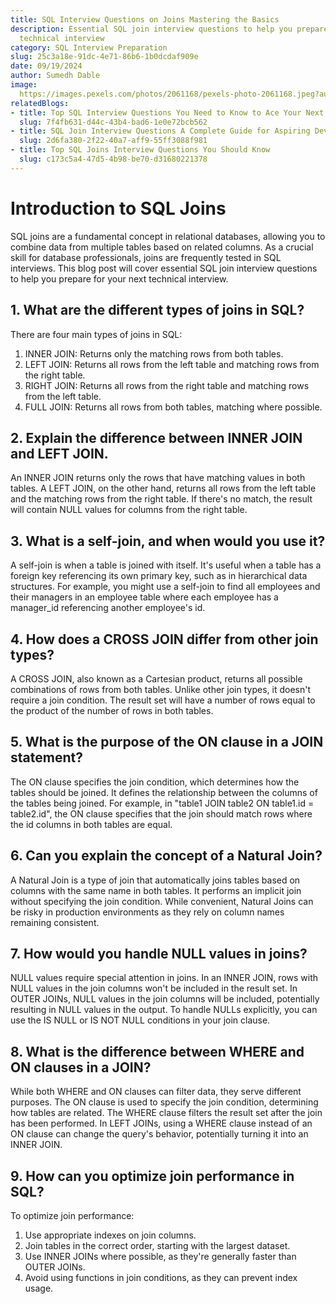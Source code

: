 ```yaml
---
title: SQL Interview Questions on Joins Mastering the Basics
description: Essential SQL join interview questions to help you prepare for your next
  technical interview
category: SQL Interview Preparation
slug: 25c3a18e-91dc-4e71-86b6-1b0dcdaf909e
date: 09/19/2024
author: Sumedh Dable
image: 
  https://images.pexels.com/photos/2061168/pexels-photo-2061168.jpeg?auto=compress&cs=tinysrgb&w=600
relatedBlogs:
- title: Top SQL Interview Questions You Need to Know to Ace Your Next Tech Interview
  slug: 7f4fb631-d44c-43b4-bad6-1e0e72bcb562
- title: SQL Join Interview Questions A Complete Guide for Aspiring Developers
  slug: 2d6fa380-2f22-40a7-aff9-55ff3088f981
- title: Top SQL Joins Interview Questions You Should Know
  slug: c173c5a4-47d5-4b98-be70-d31680221378
---
```


# Introduction to SQL Joins

SQL joins are a fundamental concept in relational databases, allowing you to combine data from multiple tables based on related columns. As a crucial skill for database professionals, joins are frequently tested in SQL interviews. This blog post will cover essential SQL join interview questions to help you prepare for your next technical interview.

## 1. What are the different types of joins in SQL?

There are four main types of joins in SQL:
1. INNER JOIN: Returns only the matching rows from both tables.
2. LEFT JOIN: Returns all rows from the left table and matching rows from the right table.
3. RIGHT JOIN: Returns all rows from the right table and matching rows from the left table.
4. FULL JOIN: Returns all rows from both tables, matching where possible.

## 2. Explain the difference between INNER JOIN and LEFT JOIN.

An INNER JOIN returns only the rows that have matching values in both tables. A LEFT JOIN, on the other hand, returns all rows from the left table and the matching rows from the right table. If there's no match, the result will contain NULL values for columns from the right table.

## 3. What is a self-join, and when would you use it?

A self-join is when a table is joined with itself. It's useful when a table has a foreign key referencing its own primary key, such as in hierarchical data structures. For example, you might use a self-join to find all employees and their managers in an employee table where each employee has a manager_id referencing another employee's id.

## 4. How does a CROSS JOIN differ from other join types?

A CROSS JOIN, also known as a Cartesian product, returns all possible combinations of rows from both tables. Unlike other join types, it doesn't require a join condition. The result set will have a number of rows equal to the product of the number of rows in both tables.

## 5. What is the purpose of the ON clause in a JOIN statement?

The ON clause specifies the join condition, which determines how the tables should be joined. It defines the relationship between the columns of the tables being joined. For example, in "table1 JOIN table2 ON table1.id = table2.id", the ON clause specifies that the join should match rows where the id columns in both tables are equal.

## 6. Can you explain the concept of a Natural Join?

A Natural Join is a type of join that automatically joins tables based on columns with the same name in both tables. It performs an implicit join without specifying the join condition. While convenient, Natural Joins can be risky in production environments as they rely on column names remaining consistent.

## 7. How would you handle NULL values in joins?

NULL values require special attention in joins. In an INNER JOIN, rows with NULL values in the join columns won't be included in the result set. In OUTER JOINs, NULL values in the join columns will be included, potentially resulting in NULL values in the output. To handle NULLs explicitly, you can use the IS NULL or IS NOT NULL conditions in your join clause.

## 8. What is the difference between WHERE and ON clauses in a JOIN?

While both WHERE and ON clauses can filter data, they serve different purposes. The ON clause is used to specify the join condition, determining how tables are related. The WHERE clause filters the result set after the join has been performed. In LEFT JOINs, using a WHERE clause instead of an ON clause can change the query's behavior, potentially turning it into an INNER JOIN.

## 9. How can you optimize join performance in SQL?

To optimize join performance:
1. Use appropriate indexes on join columns.
2. Join tables in the correct order, starting with the largest dataset.
3. Use INNER JOINs where possible, as they're generally faster than OUTER JOINs.
4. Avoid using functions in join conditions, as they can prevent index usage.